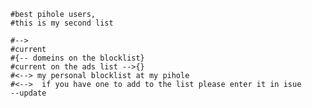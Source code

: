 	#best pihole users,
	#this is my second list

	#-->
	#current 
	#{-- domeins on the blocklist}
	#current on the ads list -->{}
	#<--> my personal blocklist at my pihole
	#<-->  if you have one to add to the list please enter it in isue
	--update
